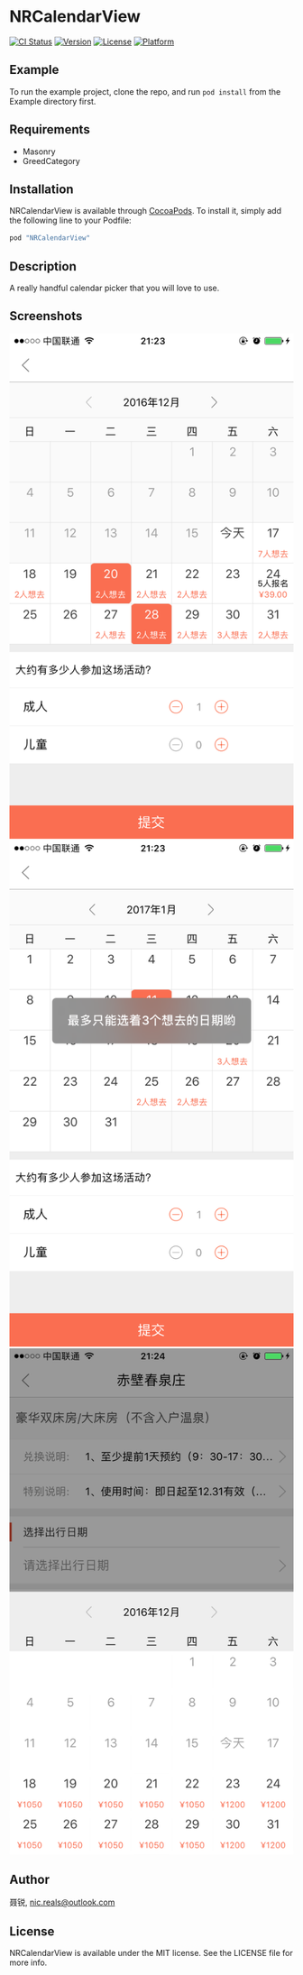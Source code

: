 # NRCalendarView

[![CI Status](http://img.shields.io/travis/聂锐/NRCalendarView.svg?style=flat)](https://travis-ci.org/聂锐/NRCalendarView)
[![Version](https://img.shields.io/cocoapods/v/NRCalendarView.svg?style=flat)](http://cocoapods.org/pods/NRCalendarView)
[![License](https://img.shields.io/cocoapods/l/NRCalendarView.svg?style=flat)](http://cocoapods.org/pods/NRCalendarView)
[![Platform](https://img.shields.io/cocoapods/p/NRCalendarView.svg?style=flat)](http://cocoapods.org/pods/NRCalendarView)

## Example

To run the example project, clone the repo, and run `pod install` from the Example directory first.

## Requirements

* Masonry
* GreedCategory

## Installation

NRCalendarView is available through [CocoaPods](http://cocoapods.org). To install
it, simply add the following line to your Podfile:

```ruby
pod "NRCalendarView"
```

## Description

A really handful calendar picker that you will love to use.

## Screenshots

![snap1](./snap1.png)
![snap2](./snap2.png)
![snap3](./snap3.png)

## Author

聂锐, nic.reals@outlook.com

## License

NRCalendarView is available under the MIT license. See the LICENSE file for more info.
